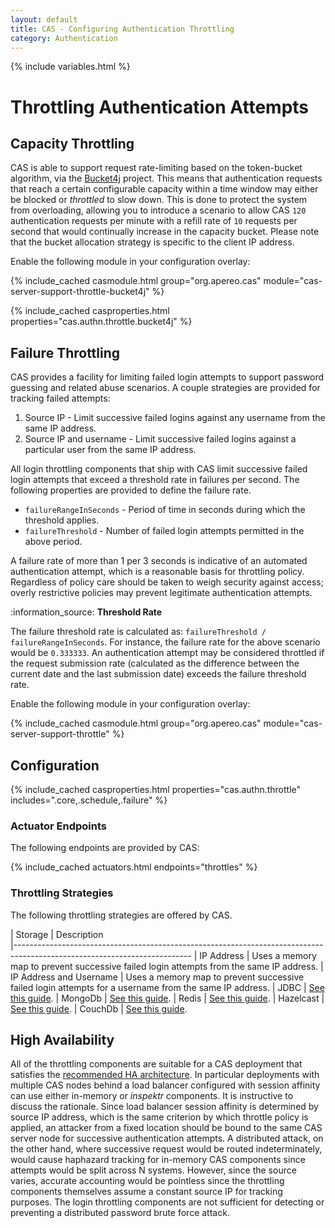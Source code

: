```yaml
---
layout: default
title: CAS - Configuring Authentication Throttling
category: Authentication
---
```

{% include variables.html %}

# Throttling Authentication Attempts

## Capacity Throttling

CAS is able to support request rate-limiting based on the token-bucket algorithm, via the [Bucket4j](https://bucket4j.com/) project. This
means that authentication requests that reach a certain configurable capacity within a time window may either be blocked or _throttled_ to slow down. This is done to 
protect the system from overloading, allowing you to introduce a scenario to allow CAS `120` authentication requests per minute with a refill rate of `10` requests per 
second that would continually increase in the capacity bucket. Please note that the bucket allocation strategy is specific to the client IP address.

Enable the following module in your configuration overlay:

{% include_cached casmodule.html group="org.apereo.cas" module="cas-server-support-throttle-bucket4j" %}

{% include_cached casproperties.html properties="cas.authn.throttle.bucket4j" %}

## Failure Throttling

CAS provides a facility for limiting failed login attempts to support password guessing and related abuse scenarios.
A couple strategies are provided for tracking failed attempts:

1. Source IP - Limit successive failed logins against any username from the same IP address.
2. Source IP and username - Limit successive failed logins against a particular user from the same IP address.

All login throttling components that ship with CAS limit successive failed login attempts that exceed a threshold
rate in failures per second. The following properties are provided to define the failure rate.

* `failureRangeInSeconds` - Period of time in seconds during which the threshold applies.
* `failureThreshold` - Number of failed login attempts permitted in the above period.

A failure rate of more than 1 per 3 seconds is indicative of an automated authentication attempt, which is a
reasonable basis for throttling policy. Regardless of policy care should be 
taken to weigh security against access;
overly restrictive policies may prevent legitimate authentication attempts.

<div class="alert alert-info mt-3">:information_source: <strong>Threshold Rate</strong><p>
The failure threshold rate is calculated as: <code>failureThreshold / failureRangeInSeconds</code>. For instance,
the failure rate for the above scenario would be <code>0.333333</code>. An authentication attempt may be considered throttled
if the request submission rate (calculated as the difference between the current date and the last submission date) exceeds
the failure threshold rate.
</p></div>

Enable the following module in your configuration overlay:

{% include_cached casmodule.html group="org.apereo.cas" module="cas-server-support-throttle" %}

## Configuration

{% include_cached casproperties.html properties="cas.authn.throttle" includes=".core,.schedule,.failure" %}

### Actuator Endpoints

The following endpoints are provided by CAS:

{% include_cached actuators.html endpoints="throttles" %}

### Throttling Strategies
      
The following throttling strategies are offered by CAS.

| Storage          | Description                                         
|--------------------------------------------------------------------------------------------------------------------------
| IP Address       | Uses a memory map to prevent successive failed login attempts from the same IP address.
| IP Address and Username | Uses a memory map to prevent successive failed login attempts for a username from the same IP address.
| JDBC             | [See this guide](Configuring-Authentication-Throttling-JDBC.html).
| MongoDb          | [See this guide](Configuring-Authentication-Throttling-MongoDb.html).
| Redis            | [See this guide](Configuring-Authentication-Throttling-Redis.html).
| Hazelcast        | [See this guide](Configuring-Authentication-Throttling-Hazelcast.html).
| CouchDb          | [See this guide](Configuring-Authentication-Throttling-CouchDb.html).

## High Availability

All of the throttling components are suitable for a CAS deployment that satisfies the
[recommended HA architecture](../high_availability/High-Availability-Guide.html). In particular 
deployments with multiple CAS nodes behind a load balancer configured with session 
affinity can use either in-memory or _inspektr_ components. It is
instructive to discuss the rationale. Since load balancer session affinity is determined by source IP address, which
is the same criterion by which throttle policy is applied, an attacker from a fixed location should be bound to the
same CAS server node for successive authentication attempts. A distributed attack, on the other hand, where successive
request would be routed indeterminately, would cause haphazard tracking for in-memory CAS components since attempts
would be split across N systems. However, since the source varies, accurate accounting would be pointless since the
throttling components themselves assume a constant source IP for tracking purposes. The login throttling components
are not sufficient for detecting or preventing a distributed password brute force attack.
